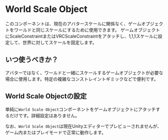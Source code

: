 ﻿# World Scale Object

このコンポーネントは、現在のアバタースケールに関係なく、ゲームオブジェクトをワールドと同じスケールにするために使用できます。
ゲームオブジェクトにScaleConstraintまたはVRCScaleConstraintをアタッチし、1,1,1スケールに設定して、世界に対してスケールを固定します。

## いつ使うべきか？

アバターではなく、ワールドと一緒にスケールするゲームオブジェクトが必要な場合に使用します。特定の複雑なコンストレイントギミックなどで便利です。

## World Scale Objectの設定

単純に`World Scale Object`コンポーネントをゲームオブジェクトにアタッチするだけです。詳細設定はありません。

なお、`World Scale Object`は現在Unityエディターでプレビューされませんが、ゲーム内またはプレイモードで正常に動作します。